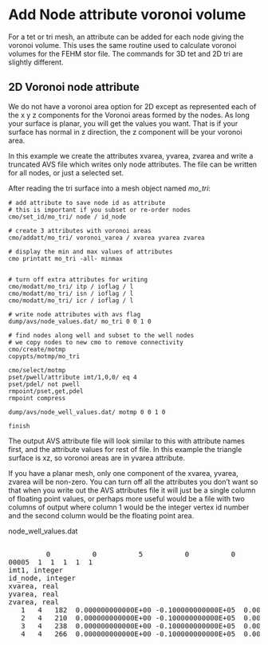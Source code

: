 # Add Node attribute voronoi volume 

For a tet or tri mesh, an attribute can be added for each node giving the voronoi volume.
This uses the same routine used to calculate voronoi volumes for the FEHM stor file.
The commands for 3D tet and 2D tri are slightly different.

## 2D Voronoi node attribute

We do not have a voronoi area option for 2D except as represented each of the x y z components for the Voronoi areas formed by the nodes.  As long your surface is planar, you will get the values you want.
That is if your surface has normal in z direction, the z component will be your voronoi area.
 
In this example we create the attributes xvarea, yvarea, zvarea and write a truncated AVS file
which writes only node attributes. The file can be written for all nodes, or just a selected set.
 


After reading the tri surface into a mesh object named *mo_tri*:
```
# add attribute to save node id as attribute
# this is important if you subset or re-order nodes
cmo/set_id/mo_tri/ node / id_node
 
# create 3 attributes with voronoi areas
cmo/addatt/mo_tri/ voronoi_varea / xvarea yvarea zvarea
 
# display the min and max values of attributes
cmo printatt mo_tri -all- minmax
 
 
# turn off extra attributes for writing
cmo/modatt/mo_tri/ itp / ioflag / l
cmo/modatt/mo_tri/ isn / ioflag / l
cmo/modatt/mo_tri/ icr / ioflag / l
 
# write node attributes with avs flag
dump/avs/node_values.dat/ mo_tri 0 0 1 0
 
# find nodes along well and subset to the well nodes
# we copy nodes to new cmo to remove connectivity
cmo/create/motmp
copypts/motmp/mo_tri
 
cmo/select/motmp
pset/pwell/attribute imt/1,0,0/ eq 4
pset/pdel/ not pwell
rmpoint/pset,get,pdel
rmpoint compress
 
dump/avs/node_well_values.dat/ motmp 0 0 1 0

finish

```

The output AVS attribute file will look similar to this with attribute names first,
and the attribute values for rest of file. In this example
the triangle surface is xz, so voronoi areas are in yvarea attribute.

If you have a planar mesh, only one component of the xvarea, yvarea, zvarea will be non-zero. You can turn off all the attributes you don’t want so that when you write out the AVS attributes file it will just be a single column of floating point values, or perhaps more useful would be a file with two columns of output where column 1 would be the integer vertex id number and the second column would be the floating point area.
 
node_well_values.dat 
<pre class="lg-output"> 
         0          0          5          0          0
00005  1  1  1  1  1
imt1, integer 
id_node, integer 
xvarea, real 
yvarea, real 
zvarea, real 
   1   4   182  0.000000000000E+00 -0.100000000000E+05  0.000000000000E+00
   2   4   210  0.000000000000E+00 -0.100000000000E+05  0.000000000000E+00
   3   4   238  0.000000000000E+00 -0.100000000000E+05  0.000000000000E+00
   4   4   266  0.000000000000E+00 -0.100000000000E+05  0.000000000000E+00
</pre>
 
 
